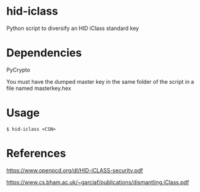 # hid-iclass

Python script to diversify an HID iClass standard key

# Dependencies
PyCrypto

You must have the dumped master key in the same folder of the script in a file named masterkey.hex

# Usage
```
$ hid-iclass <CSN>
```

# References
https://www.openpcd.org/dl/HID-iCLASS-security.pdf

https://www.cs.bham.ac.uk/~garciaf/publications/dismantling.iClass.pdf
